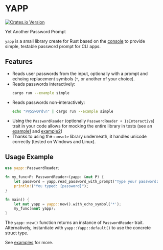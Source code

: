 # YAPP

[![Crates.io Version](https://img.shields.io/crates/v/yapp)](https://crates.io/crates/yapp)

Yet Another Password Prompt

`yapp` is a small library create for Rust based on the
[console](https://github.com/console-rs/console) to provide simple,
testable password prompt for CLI apps.

## Features

* Reads user passwords from the input, optionally with a prompt and
  echoing replacement symbols (`*`, or another of your choice).
* Reads passwords interactively:
  ```bash
  cargo run --example simple
  ```
* Reads passwords non-interactively:
  ```bash
  echo "P@55w0rd\n" | cargo run --example simple
  ```
* Using the `PasswordReader` (optionally `PasswordReader +
  IsInteractive`) trait in your code allows for mocking the entire
  library in tests (see an [example1](examples/mock_yapp.rs) and
  [example2](examples/mock_yapp_with_is_interactive.rs))
* Thanks to using the `console` library underneath, it handles unicode
  correctly (tested on Windows and Linux).

## Usage Example

```rust
use yapp::PasswordReader;

fn my_func<P: PasswordReader>(yapp: &mut P) {
    let password = yapp.read_password_with_prompt("Type your password: ").unwrap();
    println!("You typed: {password}");
}

fn main() {
    let mut yapp = yapp::new().with_echo_symbol('*');
    my_func(&mut yapp);
}
```

The `yapp::new()` function returns an instance of `PasswordReader`
trait. Alternatively, instantiate with `yapp::Yapp::default()` to use
the concrete struct type.

See [examples](examples/) for more.
